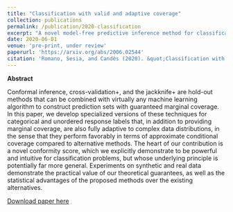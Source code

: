 ```yaml
---
title: "Classification with valid and adaptive coverage"
collection: publications
permalink: /publication/2020-classification
excerpt: "A novel model-free predictive inference method for classification problems that can efficiently adapt to complex data distributions."
date: 2020-06-01
venue: 'pre-print, under review'
paperurl: 'https://arxiv.org/abs/2006.02544'
citation: 'Romano, Sesia, and Candès (2020). &quot;Classification with valid and adaptive coverage.&quot; <i>pre-print at arXiv:2006:02544 </i>.'
---
```


**Abstract**

Conformal inference, cross-validation+, and the jackknife+ are hold-out methods that can be combined with virtually any machine learning algorithm to construct prediction sets with guaranteed marginal coverage. In this paper, we develop specialized versions of these techniques for categorical and unordered response labels that, in addition to providing marginal coverage, are also fully adaptive to complex data distributions, in the sense that they perform favorably in terms of approximate conditional coverage compared to alternative methods. The heart of our contribution is a novel conformity score, which we explicitly demonstrate to be powerful and intuitive for classification problems, but whose underlying principle is potentially far more general. Experiments on synthetic and real data demonstrate the practical value of our theoretical guarantees, as well as the statistical advantages of the proposed methods over the existing alternatives.

[Download paper here](http://msesia.github.io/files/adaptive-classification.pdf)
